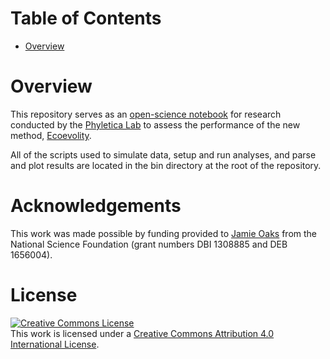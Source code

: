 Table of Contents
=================

 -  [Overview](#overview)


Overview
========

This repository serves as an [open-science
notebook](http://en.wikipedia.org/wiki/Open_notebook_science) for research
conducted by the [Phyletica Lab](http://phyletica.org) to assess the
performance of the new method,
[Ecoevolity](https://github.com/phyletica/ecoevolity).

All of the scripts used to simulate data, setup and run analyses, and parse and
plot results are located in the bin directory at the root of the repository.


Acknowledgements
================

This work was made possible by funding provided to [Jamie
Oaks](http://phyletica.org) from the National Science Foundation (grant numbers
DBI 1308885 and DEB 1656004).

License
=======

<a rel="license" href="http://creativecommons.org/licenses/by/4.0/deed.en_US"><img alt="Creative Commons License" style="border-width:0" src="http://i.creativecommons.org/l/by/4.0/88x31.png" /></a><br />This work is licensed under a <a rel="license" href="http://creativecommons.org/licenses/by/4.0/deed.en_US">Creative Commons Attribution 4.0 International License</a>.

